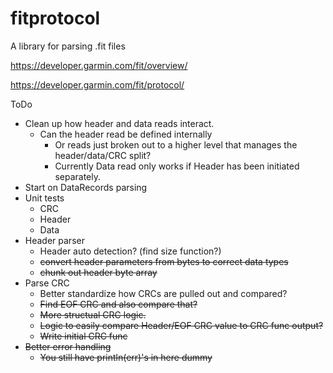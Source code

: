 # fitprotocol
A library for parsing .fit files

https://developer.garmin.com/fit/overview/

https://developer.garmin.com/fit/protocol/

ToDo
- Clean up how header and data reads interact.
    - Can the header read be defined internally
        - Or reads just broken out to a higher level that manages the header/data/CRC split?
        - Currently Data read only works if Header has been initiated separately.
- Start on DataRecords parsing
- Unit tests
    - CRC
    - Header
    - Data
- Header parser
    - Header auto detection? (find size function?)
    - ~~convert header parameters from bytes to correct data types~~
    - ~~chunk out header byte array~~
- Parse CRC
    - Better standardize how CRCs are pulled out and compared?
    - ~~Find EOF CRC and also compare that?~~
    - ~~More structual CRC logic.~~
    - ~~Logic to easily compare Header/EOF CRC value to CRC func output?~~
    - ~~Write initial CRC func~~
- ~~Better error handling~~
    - ~~You still have println(err)'s in here dummy~~

